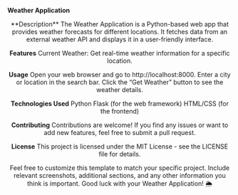 **Weather Application**

<div align="center">**Description**
The Weather Application is a Python-based web app that provides weather forecasts for different locations. 
It fetches data from an external weather API and displays it in a user-friendly interface.

**Features**
Current Weather: Get real-time weather information for a specific location.

**Usage**
Open your web browser and go to http://localhost:8000.
Enter a city or location in the search bar.
Click the “Get Weather” button to see the weather details.

**Technologies Used**
Python
Flask (for the web framework)
HTML/CSS (for the frontend)

**Contributing**
Contributions are welcome! If you find any issues or want to add new features, feel free to submit a pull request.

**License**
This project is licensed under the MIT License - see the LICENSE file for details.

Feel free to customize this template to match your specific project. Include relevant screenshots, 
additional sections, and any other information you think is important. Good luck with your Weather Application! 🌦️
